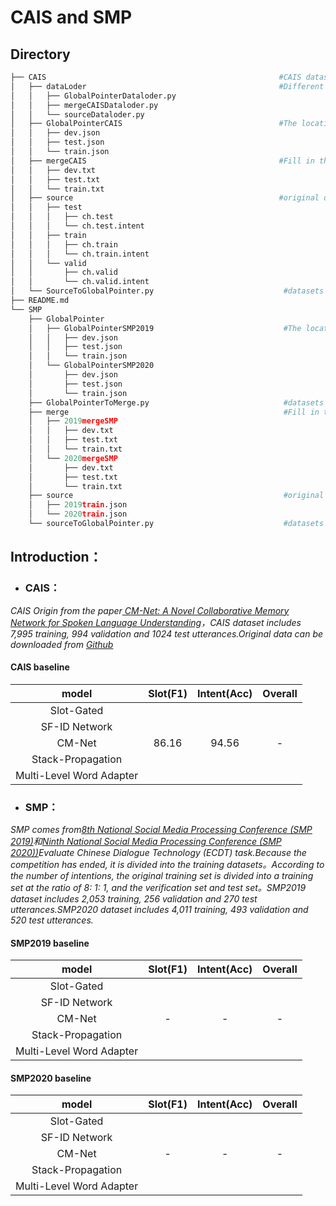 # CAIS and SMP


## Directory

```python
├── CAIS                                                    #CAIS datasets
│   ├── dataLoder                                           #Different forms of CAIS datasets loading method
│   │   ├── GlobalPointerDataloder.py
│   │   ├── mergeCAISDataloder.py
│   │   └── sourceDataloder.py
│   ├── GlobalPointerCAIS                                   #The location of the original datasets entity to represent
│   │   ├── dev.json
│   │   ├── test.json
│   │   └── train.json
│   ├── mergeCAIS                                           #Fill in the intention of the original datasets with the slot and merge
│   │   ├── dev.txt
│   │   ├── test.txt
│   │   └── train.txt
│   ├── source                                              #original datasets
│   │   ├── test
│   │   │   ├── ch.test
│   │   │   └── ch.test.intent
│   │   ├── train
│   │   │   ├── ch.train
│   │   │   └── ch.train.intent
│   │   └── valid
│   │       ├── ch.valid
│   │       └── ch.valid.intent
│   └── SourceToGlobalPointer.py                             #datasets conversion program
├── README.md
└── SMP
    ├── GlobalPointer
    │   ├── GlobalPointerSMP2019                             #The location of the original datasets entity to represent
    │   │   ├── dev.json
    │   │   ├── test.json
    │   │   └── train.json
    │   └── GlobalPointerSMP2020
    │       ├── dev.json
    │       ├── test.json
    │       └── train.json
    ├── GlobalPointerToMerge.py                              #datasets conversion program
    ├── merge                                                #Fill in the intention of the original datasets with the slot and merge
    │   ├── 2019mergeSMP
    │   │   ├── dev.txt
    │   │   ├── test.txt
    │   │   └── train.txt
    │   └── 2020mergeSMP
    │       ├── dev.txt
    │       ├── test.txt
    │       └── train.txt
    ├── source                                               #original datasets
    │   ├── 2019train.json
    │   └── 2020train.json
    └── sourceToGlobalPointer.py                             #datasets conversion program

```

## Introduction：

- ### CAIS：

*CAIS Origin from the paper[ CM-Net: A Novel Collaborative Memory Network for Spoken Language Understanding](https://arxiv.org/abs/1909.06937#:~:text=Title%3ACM-Net%3A )，CAIS dataset includes 7,995 training, 994 validation and 1024 test utterances.Original data can be downloaded from [Github](https://github.com/Adaxry/CM-Net)*

####  CAIS baseline

|          model           | Slot(F1) | Intent(Acc) | Overall |
| :----------------------: | :------: | :---------: | :-----: |
|        Slot-Gated        |          |             |         |
|      SF-ID Network       |          |             |         |
|          CM-Net          |  86.16   |    94.56    |    -    |
|    Stack-Propagation     |          |             |         |
| Multi-Level Word Adapter |          |             |         |

- ### SMP：

*SMP comes from[8th National Social Media Processing Conference (SMP 2019)](https://mp.weixin.qq.com/s/Gij10octDVBHjgKy1plXaQ)和[Ninth National Social Media Processing Conference (SMP 2020))](https://smp2020.aconf.cn/smp.html#3)Evaluate Chinese Dialogue Technology  (ECDT) task.Because the competition has ended, it is divided into the training datasets。According to the number of intentions, the original training set is divided into a training set at the ratio of 8: 1: 1, and the verification set and test set。SMP2019 dataset includes 2,053 training, 256 validation and 270 test utterances.SMP2020 dataset includes 4,011 training, 493 validation and 520 test utterances.*

####  SMP2019 baseline

|          model           | Slot(F1) | Intent(Acc) | Overall |
| :----------------------: | :------: | :---------: | :-----: |
|        Slot-Gated        |          |             |         |
|      SF-ID Network       |          |             |         |
|          CM-Net          |    -     |      -      |    -    |
|    Stack-Propagation     |          |             |         |
| Multi-Level Word Adapter |          |             |         |

####  SMP2020 baseline

|          model           | Slot(F1) | Intent(Acc) | Overall |
| :----------------------: | :------: | :---------: | :-----: |
|        Slot-Gated        |          |             |         |
|      SF-ID Network       |          |             |         |
|          CM-Net          |    -     |      -      |    -    |
|    Stack-Propagation     |          |             |         |
| Multi-Level Word Adapter |          |             |         |